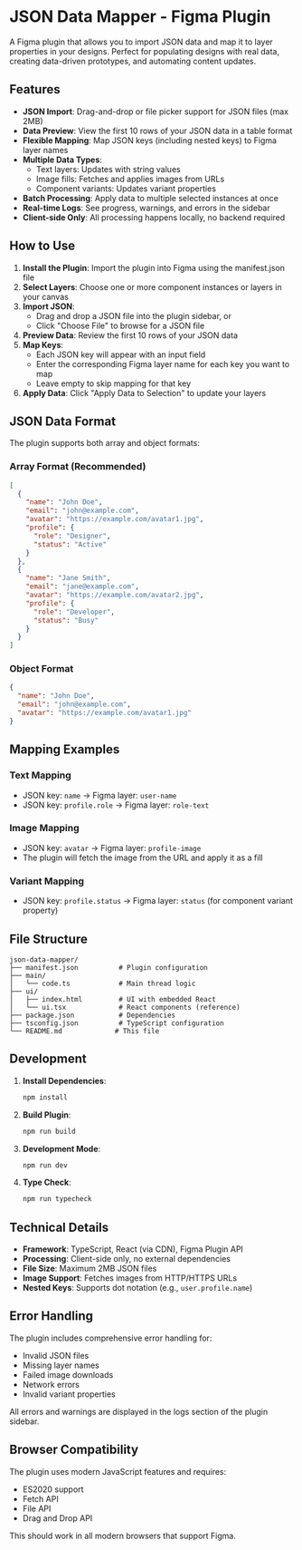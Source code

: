 # JSON Data Mapper - Figma Plugin

A Figma plugin that allows you to import JSON data and map it to layer properties in your designs. Perfect for populating designs with real data, creating data-driven prototypes, and automating content updates.

## Features

- **JSON Import**: Drag-and-drop or file picker support for JSON files (max 2MB)
- **Data Preview**: View the first 10 rows of your JSON data in a table format
- **Flexible Mapping**: Map JSON keys (including nested keys) to Figma layer names
- **Multiple Data Types**: 
  - Text layers: Updates with string values
  - Image fills: Fetches and applies images from URLs
  - Component variants: Updates variant properties
- **Batch Processing**: Apply data to multiple selected instances at once
- **Real-time Logs**: See progress, warnings, and errors in the sidebar
- **Client-side Only**: All processing happens locally, no backend required

## How to Use

1. **Install the Plugin**: Import the plugin into Figma using the manifest.json file
2. **Select Layers**: Choose one or more component instances or layers in your canvas
3. **Import JSON**: 
   - Drag and drop a JSON file into the plugin sidebar, or
   - Click "Choose File" to browse for a JSON file
4. **Preview Data**: Review the first 10 rows of your JSON data
5. **Map Keys**: 
   - Each JSON key will appear with an input field
   - Enter the corresponding Figma layer name for each key you want to map
   - Leave empty to skip mapping for that key
6. **Apply Data**: Click "Apply Data to Selection" to update your layers

## JSON Data Format

The plugin supports both array and object formats:

### Array Format (Recommended)
```json
[
  {
    "name": "John Doe",
    "email": "john@example.com",
    "avatar": "https://example.com/avatar1.jpg",
    "profile": {
      "role": "Designer",
      "status": "Active"
    }
  },
  {
    "name": "Jane Smith", 
    "email": "jane@example.com",
    "avatar": "https://example.com/avatar2.jpg",
    "profile": {
      "role": "Developer",
      "status": "Busy"
    }
  }
]
```

### Object Format
```json
{
  "name": "John Doe",
  "email": "john@example.com",
  "avatar": "https://example.com/avatar1.jpg"
}
```

## Mapping Examples

### Text Mapping
- JSON key: `name` → Figma layer: `user-name`
- JSON key: `profile.role` → Figma layer: `role-text`

### Image Mapping
- JSON key: `avatar` → Figma layer: `profile-image`
- The plugin will fetch the image from the URL and apply it as a fill

### Variant Mapping
- JSON key: `profile.status` → Figma layer: `status` (for component variant property)

## File Structure

```
json-data-mapper/
├── manifest.json          # Plugin configuration
├── main/
│   └── code.ts            # Main thread logic
├── ui/
│   ├── index.html         # UI with embedded React
│   └── ui.tsx             # React components (reference)
├── package.json           # Dependencies
├── tsconfig.json          # TypeScript configuration
└── README.md             # This file
```

## Development

1. **Install Dependencies**:
   ```bash
   npm install
   ```

2. **Build Plugin**:
   ```bash
   npm run build
   ```

3. **Development Mode**:
   ```bash
   npm run dev
   ```

4. **Type Check**:
   ```bash
   npm run typecheck
   ```

## Technical Details

- **Framework**: TypeScript, React (via CDN), Figma Plugin API
- **Processing**: Client-side only, no external dependencies
- **File Size**: Maximum 2MB JSON files
- **Image Support**: Fetches images from HTTP/HTTPS URLs
- **Nested Keys**: Supports dot notation (e.g., `user.profile.name`)

## Error Handling

The plugin includes comprehensive error handling for:
- Invalid JSON files
- Missing layer names
- Failed image downloads  
- Network errors
- Invalid variant properties

All errors and warnings are displayed in the logs section of the plugin sidebar.

## Browser Compatibility

The plugin uses modern JavaScript features and requires:
- ES2020 support
- Fetch API
- File API
- Drag and Drop API

This should work in all modern browsers that support Figma.
